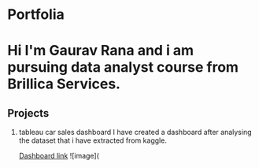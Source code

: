 # Portfolia
# Hi I'm Gaurav Rana and i am pursuing data analyst course from Brillica Services.

## Projects
1. tableau car sales dashboard
   I have created a dashboard after analysing the dataset that i have extracted from kaggle.

   [Dashboard link](https://github.com/ranagaurav23/car_sales_dashboard_tableau)
   ![image](
